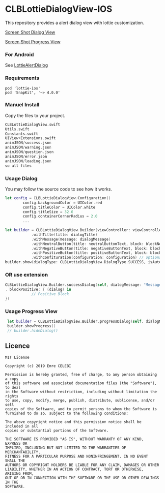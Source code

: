 # CLBLottieDialogView-IOS
This repository provides a alert dialog view with lottie customization.

[Screen Shot Dialog View](https://github.com/clbemre/CLBLottieDialogView-IOS/blob/master/LottieDialogView/ScreenShot/DialogView.png)

[Screen Shot Progress View](https://github.com/clbemre/CLBLottieDialogView-IOS/blob/master/LottieDialogView/ScreenShot/ProgressView.png)

### For Android
See [LottieAlertDialog](https://github.com/mayuce/LottieAlertDialog/blob/master/readme.adoc)

### Requirements
```
pod 'lottie-ios'
pod 'SnapKit', '~> 4.0.0'
```

### Manuel Install
Copy the files to your project.
```swift
CLBLottieDialogView.swift
Utils.swift
Constants.swift
UIView+Extensions.swift
animJSON/success.json
animJSON/warning.json
animJSON/question.json
animJSON/error.json
animJSON/loading.json
so all files
```

### Usage Dialog
You may follow the source code to see how it works.
```swift
let config = CLBLottieDialogView.Configuration()
        config.backgroundColor = UIColor.red
        config.titleColor = UIColor.white
        config.titleSize = 32.0
        config.containerCornerRadius = 2.0
        ...
        
let builder = CLBLottieDialogView.Builder(viewController: viewController)
            .withTitle(title: dialogTitle)
            .withMessage(message: dialogMessage)
            .withNeutralButton(title: neutralButtonText, block: blockNeutral)
            .withNegativeButton(title: negativeButtonText, block: blockNegative)
            .withPositiveButton(title: positiveButtonText, block: blockPositive)
            .withConfituration(configuration: configuration) // optional
builder.show(dialogType: CLBLottieDialogView.DialogType.SUCCESS, isAutoDismiss: true)
```
### OR use extension
```swift
CLBLottieDialogView.Builder.successDialog(self, dialogMessage: "Message", positiveButtonText: "OK"
, blockPositive: { (dialog) in
            // Positive Block
})
```

### Usage Progress View
```swift
 let builder = CLBLottieDialogView.Builder.progressDialog(self, dialogMessage: "Message")
 builder.showProgress()
 // builder.hideDialog()

```

## Licence
```
MIT License

Copyright (c) 2019 Emre CELEBI

Permission is hereby granted, free of charge, to any person obtaining a copy
of this software and associated documentation files (the "Software"), to deal
in the Software without restriction, including without limitation the rights
to use, copy, modify, merge, publish, distribute, sublicense, and/or sell
copies of the Software, and to permit persons to whom the Software is
furnished to do so, subject to the following conditions:

The above copyright notice and this permission notice shall be included in all
copies or substantial portions of the Software.

THE SOFTWARE IS PROVIDED "AS IS", WITHOUT WARRANTY OF ANY KIND, EXPRESS OR
IMPLIED, INCLUDING BUT NOT LIMITED TO THE WARRANTIES OF MERCHANTABILITY,
FITNESS FOR A PARTICULAR PURPOSE AND NONINFRINGEMENT. IN NO EVENT SHALL THE
AUTHORS OR COPYRIGHT HOLDERS BE LIABLE FOR ANY CLAIM, DAMAGES OR OTHER
LIABILITY, WHETHER IN AN ACTION OF CONTRACT, TORT OR OTHERWISE, ARISING FROM,
OUT OF OR IN CONNECTION WITH THE SOFTWARE OR THE USE OR OTHER DEALINGS IN THE
SOFTWARE.
```
